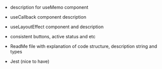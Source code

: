- description for useMemo component
- useCallback component description
- useLayoutEffect component and description

- consistent buttons, active status and etc
- ReadMe file with explanation of code structure, description string and types
- Jest (nice to have)
